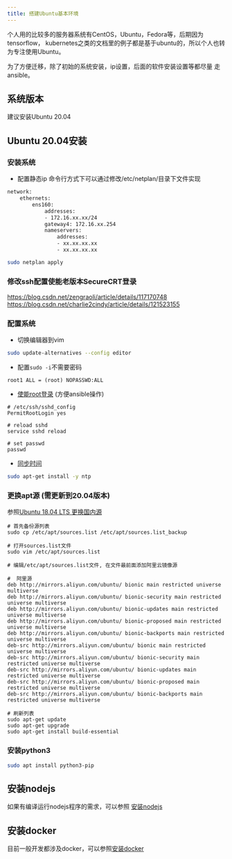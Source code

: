 ```yaml
---
title: 搭建Ubuntu基本环境
---
```


个人用的比较多的服务器系统有CentOS，Ubuntu，Fedora等，后期因为tensorflow，
kubernetes之类的文档里的例子都是基于ubuntu的，所以个人也转为专注使用Ubuntu。

为了方便迁移，除了初始的系统安装，ip设置，后面的软件安装设置等都尽量
走ansible。

## 系统版本

建议安装Ubuntu 20.04

## Ubuntu 20.04安装

### 安装系统

+ 配置静态ip
命令行方式下可以通过修改/etc/netplan/目录下文件实现
```bash
network:
    ethernets:
        ens160:
            addresses:
            - 172.16.xx.xx/24
            gateway4: 172.16.xx.254
            nameservers:
                addresses:
                - xx.xx.xx.xx
                - xx.xx.xx.xx

sudo netplan apply
```

### 修改ssh配置使能老版本SecureCRT登录

<https://blog.csdn.net/zengraoli/article/details/117170748>
<https://blog.csdn.net/charlie2cindy/article/details/121523155>

### 配置系统

+ 切换编辑器到vim
```bash
sudo update-alternatives --config editor
```

+ 配置`sudo -i`不需要密码
```text title="visudo"
root1 ALL = (root) NOPASSWD:ALL
```

+  [使能root登录](https://askubuntu.com/questions/469143/how-to-enable-ssh-root-access-on-ubuntu-14-04)
(方便ansible操作)
```
# /etc/ssh/sshd_config
PermitRootLogin yes

# reload sshd
service sshd reload

# set passwd
passwd
```

+ [同步时间](https://vitux.com/how-to-install-ntp-server-and-client-on-ubuntu/)
```bash
sudo apt-get install -y ntp
```

### 更换apt源 (需更新到20.04版本)
参照[Ubuntu 18.04 LTS 更换国内源](https://zhuanlan.zhihu.com/p/61228593)

```
# 首先备份源列表
sudo cp /etc/apt/sources.list /etc/apt/sources.list_backup

# 打开sources.list文件
sudo vim /etc/apt/sources.list

# 编辑/etc/apt/sources.list文件, 在文件最前面添加阿里云镜像源

#  阿里源
deb http://mirrors.aliyun.com/ubuntu/ bionic main restricted universe multiverse
deb http://mirrors.aliyun.com/ubuntu/ bionic-security main restricted universe multiverse
deb http://mirrors.aliyun.com/ubuntu/ bionic-updates main restricted universe multiverse
deb http://mirrors.aliyun.com/ubuntu/ bionic-proposed main restricted universe multiverse
deb http://mirrors.aliyun.com/ubuntu/ bionic-backports main restricted universe multiverse
deb-src http://mirrors.aliyun.com/ubuntu/ bionic main restricted universe multiverse
deb-src http://mirrors.aliyun.com/ubuntu/ bionic-security main restricted universe multiverse
deb-src http://mirrors.aliyun.com/ubuntu/ bionic-updates main restricted universe multiverse
deb-src http://mirrors.aliyun.com/ubuntu/ bionic-proposed main restricted universe multiverse
deb-src http://mirrors.aliyun.com/ubuntu/ bionic-backports main restricted universe multiverse

# 刷新列表
sudo apt-get update
sudo apt-get upgrade
sudo apt-get install build-essential
```

### 安装python3

```bash
sudo apt install python3-pip
```

## 安装nodejs
如果有编译运行nodejs程序的需求，可以参照
[安装nodejs](../../frontend/common/setup-env#安装nodejs)

## 安装docker
目前一般开发都涉及docker，可以参照[安装docker](../../cloud/docker)
